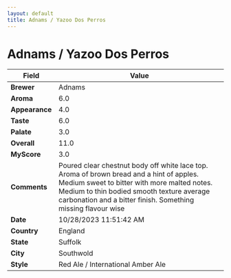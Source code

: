 ```yaml
---
layout: default
title: Adnams / Yazoo Dos Perros
---
```


# Adnams / Yazoo Dos Perros

| Field         | Value                                                                                                   |
|---------------|---------------------------------------------------------------------------------------------------------|
| **Brewer**    | Adnams                                                                                        |
| **Aroma**     | 6.0                                                                                         |
| **Appearance**| 4.0                                                                                    |
| **Taste**     | 6.0                                                                                         |
| **Palate**    | 3.0                                                                                        |
| **Overall**   | 11.0                                                                                       |
| **MyScore**   | 3.0                                                                                       |
| **Comments**  | Poured clear chestnut body off white lace top. Aroma of brown bread and a hint of apples. Medium sweet to bitter with more malted notes. Medium to thin bodied smooth texture average carbonation and a bitter finish. Something missing flavour wise                                                                                       |
| **Date**      | 10/28/2023 11:51:42 AM                                                                                          |
| **Country**   | England                                                                                       |
| **State**     | Suffolk                                                                                         |
| **City**      | Southwold                                                                                          |
| **Style**     | Red Ale / International Amber Ale                                                                                         |
